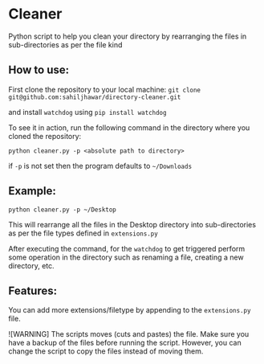 # Cleaner

Python script to help you clean your directory by rearranging the files in sub-directories as per the file kind

## How to use:

First clone the repository to your local machine:
`git clone git@github.com:sahiljhawar/directory-cleaner.git`

and install `watchdog` using  `pip install watchdog`

To see it in action, run the following command in the directory where you cloned the repository:

`python cleaner.py -p <absolute path to directory>`

if `-p` is not set then the program defaults to `~/Downloads`

## Example:

`python cleaner.py -p ~/Desktop`

This will rearrange all the files in the Desktop directory into sub-directories as per the file types defined in `extensions.py`

After executing the command, for the `watchdog` to get triggered perform some operation in the directory such as renaming a file, creating a new directory, etc.

## Features:

You can add more extensions/filetype by appending to the `extensions.py` file.

![WARNING]
The scripts moves (cuts and pastes) the file. Make sure you have a backup of the files before running the script. However, you can change the script to copy the files instead of moving them.
